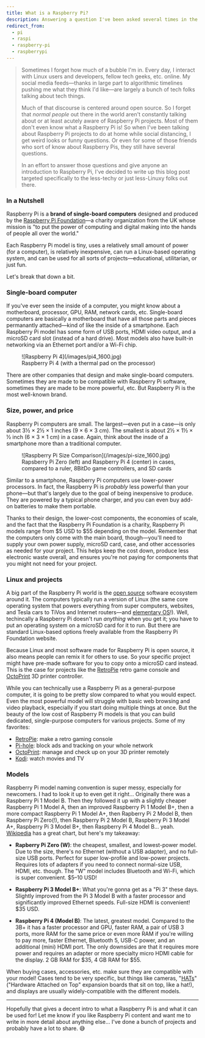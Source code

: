 ```yaml
---
title: What is a Raspberry Pi?
description: Answering a question I've been asked several times in the past week
redirect_from:
  - pi
  - raspi
  - raspberry-pi
  - raspberrypi
---
```


> Sometimes I forget how much of a bubble I'm in. Every day, I interact with Linux users and developers, fellow tech geeks, etc. online. My social media feeds—thanks in large part to algorithmic timelines pushing me what they think I'd like—are largely a bunch of tech folks talking about tech things.
>
> Much of that discourse is centered around open source. So I forget that _normal people_ out there in the world aren't constantly talking about or at least acutely aware of Raspberry Pi projects. Most of them don't even know what a Raspberry Pi is! So when I've been talking about Raspberry Pi projects to do at home while social distancing, I get weird looks or funny questions. Or even for some of those friends who sort of know about Raspberry Pis, they still have several questions.
>
> In an effort to answer those questions and give anyone an introduction to Raspberry Pi, I've decided to write up this blog post targeted specifically to the less-techy or just less-Linuxy folks out there.

### In a Nutshell

Raspberry Pi is a **brand of single-board computers** designed and produced by the [Raspberry Pi Foundation](https://www.raspberrypi.org/)—a charity organization from the UK whose mission is "to put the power of computing and digital making into the hands of people all over the world."

Each Raspberry Pi model is tiny, uses a relatively small amount of power (for a computer), is relatively inexpensive, can run a Linux-based operating system, and can be used for all sorts of projects—educational, utilitarian, or just fun.

Let's break that down a bit.

### Single-board computer

If you've ever seen the inside of a computer, you might know about a motherboard, processor, GPU, RAM, network cards, etc. Single-board computers are basically a motherboard that have all those parts and pieces permanantly attached—kind of like the inside of a smartphone. Each Raspberry Pi model has some form of USB ports, HDMI video output, and a microSD card slot (instead of a hard drive). Most models also have built-in networking via an Ethernet port and/or a Wi-Fi chip.

<figure markdown="1">
![Raspberry Pi 4](/images/pi4_1600.jpg)
<figcaption>Raspberry Pi 4 (with a thermal pad on the processor)</figcaption>
</figure>

There are other companies that design and make single-board computers. Sometimes they are made to be compatible with Raspberry Pi software, sometimes they are made to be more powerful, etc. But Raspberry Pi is the most well-known brand.

### Size, power, and price

Raspberry Pi computers are small. The largest—even put in a case—is only about 3½ × 2½ × 1 inches (9 × 6 × 3 cm). The smallest is about 2½ × 1½ × ½ inch (6 × 3 × 1 cm) in a case. Again, think about the insde of a smartphone more than a traditional computer.

<figure markdown="1">
![Raspberry Pi Size Comparison](/images/pi-size_1600.jpg)
<figcaption>Rapsberry Pi Zero (left) and Raspberry Pi 4 (center) in cases, compared to a ruler, 8BitDo game controllers, and SD cards</figcaption>
</figure>

Similar to a smartphone, Raspberry Pi computers use lower-power processors. In fact, the Raspberry Pi is _probably_ less powerful than your phone—but that's largely due to the goal of being inexpensive to produce. They are powered by a typical phone charger, and you can even buy add-on batteries to make them portable.

Thanks to their design, the lower-cost components, the economies of scale, and the fact that the Raspberry Pi Foundation is a charity, Raspberry Pi models range from $5 USD to $55 depending on the model. Remember that the computers only come with the main board, though—you'll need to supply your own power supply, microSD card, case, and other accessories as needed for your project. This helps keep the cost down, produce less electronic waste overall, and ensures you're not paying for components that you might not need for your project.

### Linux and projects

A big part of the Raspberry Pi world is the [open source](https://blog.elementary.io/switching-from-macos-open-source/) software ecosystem around it. The computers typically run a version of Linux (the same core operating system that powers everything from super computers, websites, and Tesla cars to TiVos and Internet routers—and [elementary OS](https://elementary.io)!). Well, techincally a Raspberry Pi doesn't run _anything_ when you get it; you have to put an operating system on a microSD card for it to run. But there are standard Linux-based options freely available from the Raspberry Pi Foundation website.

Because Linux and most software made for Raspberry Pi is open source, it also means people can remix it for others to use. So your specific project might have pre-made software for you to copy onto a microSD card instead. This is the case for projects like the [RetroPie](https://retropie.org.uk/) retro game console and [OctoPrint](https://octoprint.org/download/) 3D printer controller.

While you can technically use a Raspberry Pi as a general-purpose computer, it is going to be pretty slow compared to what you would expect. Even the most powerful model will struggle with basic web browsing and video playback, especially if you start doing multiple things at once. But the beauty of the low cost of Raspberry Pi models is that you can build dedicated, single-purpose computers for various projects. Some of my favorites:

- [RetroPie](https://retropie.org.uk/): make a retro gaming console
- [Pi-hole](https://pi-hole.net/): block ads and tracking on your whole network
- [OctoPrint](https://octoprint.org/): manage and check up on your 3D printer remotely
- [Kodi](https://kodi.tv/): watch movies and TV

### Models

Raspberry Pi model naming convention is super messy, especially for newcomers. I had to look it up to even get it right… Originally there was a Raspberry Pi 1 Model B. Then they followed it up with a slightly cheaper Raspberry Pi 1 Model A, then an improved Raspberry Pi 1 Model B+, then a more compact Raspberry Pi 1 Model A+, then Rapberry Pi 2 Model B, then Raspberry Pi Zero(!), then Raspberry Pi 2 Model B, Raspberry Pi 3 Model A+, Raspberry Pi 3 Model B+, then Raspberry Pi 4 Model B… yeah. [Wikipedia](https://en.wikipedia.org/wiki/Raspberry_Pi#Generations_of_released_models) has a great chart, but here's my takeaway:

- **Rapberry Pi Zero (W)**: the cheapest, smallest, and lowest-power model. Due to the size, there's no Ethernet (without a USB adapter), and no full-size USB ports. Perfect for super low-profile and low-power projects. Requires lots of adapters if you need to connect normal-size USB, HDMI, etc. though. The "W" model includes Bluetooth and Wi-Fi, which is super convenient. $5–10 USD!

- **Raspberry Pi 3 Model B+**: What you're gonna get as a "Pi 3" these days. Slightly improved from the Pi 3 Model B with a faster processor and significantly improved Ethernet speeds. Full-size HDMI is convenient! $35 USD.

- **Raspberry Pi 4 (Model B)**: The latest, greatest model. Compared to the 3B+ it has a faster processor and GPU, faster RAM, a pair of USB 3 ports, more RAM for the same price or even more RAM if you're willing to pay more, faster Ethernet, Bluetooth 5, USB-C power, and an additional (mini) HDMI port. The only downsides are that it requires more power and requires an adapter or more specialty micro HDMI cable for the display. 2 GB RAM for $35, 4 GB RAM for $55.

When buying cases, accessories, etc. make sure they are compatible with your model! Cases tend to be very specific, but things like cameras, "[HATs](https://www.raspberrypi.org/blog/introducing-raspberry-pi-hats/)" ("Hardware Attached on Top" expansion boards that sit on top, like a hat!), and displays are usually widely-compatible with the different models.

---

Hopefully that gives a decent intro to what a Raspberry Pi is and what it can be used for! Let me know if you like Raspberry Pi content and want me to write in more detail about anything else… I've done a bunch of projects and probably have a lot to share. 😅️
